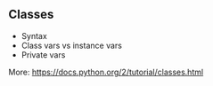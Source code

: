 
## Classes

- Syntax
- Class vars vs instance vars
- Private vars

More: https://docs.python.org/2/tutorial/classes.html
